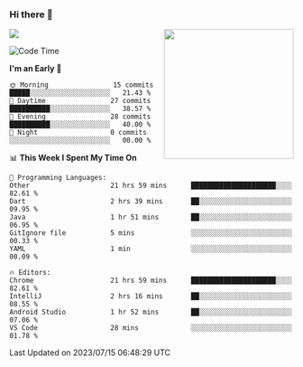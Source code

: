 ### Hi there 👋

![](https://metrics.lecoq.io/itaowu?template=classic&config.timezone=Asia%2FShanghai)
<img align='right' src="https://media.giphy.com/media/M9gbBd9nbDrOTu1Mqx/giphy.gif" width="230">

<!--START_SECTION:waka-->
![Code Time](http://img.shields.io/badge/Code%20Time-240%20hrs%2050%20mins-blue)

**I'm an Early 🐤** 

```text
🌞 Morning                15 commits          █████░░░░░░░░░░░░░░░░░░░░   21.43 % 
🌆 Daytime                27 commits          ██████████░░░░░░░░░░░░░░░   38.57 % 
🌃 Evening                28 commits          ██████████░░░░░░░░░░░░░░░   40.00 % 
🌙 Night                  0 commits           ░░░░░░░░░░░░░░░░░░░░░░░░░   00.00 % 
```


📊 **This Week I Spent My Time On** 

```text
💬 Programming Languages: 
Other                    21 hrs 59 mins      █████████████████████░░░░   82.61 % 
Dart                     2 hrs 39 mins       ██░░░░░░░░░░░░░░░░░░░░░░░   09.95 % 
Java                     1 hr 51 mins        ██░░░░░░░░░░░░░░░░░░░░░░░   06.95 % 
GitIgnore file           5 mins              ░░░░░░░░░░░░░░░░░░░░░░░░░   00.33 % 
YAML                     1 min               ░░░░░░░░░░░░░░░░░░░░░░░░░   00.09 % 

🔥 Editors: 
Chrome                   21 hrs 59 mins      █████████████████████░░░░   82.61 % 
IntelliJ                 2 hrs 16 mins       ██░░░░░░░░░░░░░░░░░░░░░░░   08.55 % 
Android Studio           1 hr 52 mins        ██░░░░░░░░░░░░░░░░░░░░░░░   07.06 % 
VS Code                  28 mins             ░░░░░░░░░░░░░░░░░░░░░░░░░   01.78 % 
```


 Last Updated on 2023/07/15 06:48:29 UTC
<!--END_SECTION:waka-->

<!--
**itaowu/itaowu** is a ✨ _special_ ✨ repository because its `README.md` (this file) appears on your GitHub profile.

Here are some ideas to get you started:

- 🔭 I’m currently working on ...
- 🌱 I’m currently learning ...
- 👯 I’m looking to collaborate on ...
- 🤔 I’m looking for help with ...
- 💬 Ask me about ...
- 📫 How to reach me: ...
- 😄 Pronouns: ...
- ⚡ Fun fact: ...
-->
